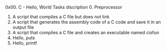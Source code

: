 0x00. C - Hello, World Tasks discription
0. Preprocessor
1. A script that compiles a C file but does not link
2. A script that generates the assembly code of a C code and save it in an output file
3. A script that compiles a C file and creates an executable named cisfun
4. Hello, puts
5. Hello, printf

